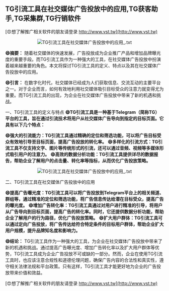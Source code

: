 ## **TG引流工具在社交媒体广告投放中的应用,TG获客助手,TG采集群,TG行销软件**

[😍想了解推广相关软件的朋友请登录 http://www.vst.tw](http://www.vst.tw)

 <center><img src="https://vst.tw/MP4/tuiguang/png/6.png" alt="TG引流工具在社交媒体广告投放中的应用_.txt"></center>

**😄摘要：**
随着社交媒体的快速发展，广告投放成为企业推广产品和增加品牌曝光度的重要手段。而TG引流工具作为一种强大的工具，在社交媒体广告投放中扮演着越来越重要的角色。本文将探讨TG引流工具的定义、特点以及其在社交媒体广告投放中的应用。

**😄引言：**
在数字化时代，社交媒体已经成为人们获取信息、交流互动的主要平台之一。对于企业而言，如何有效地利用社交媒体吸引目标受众的注意力就变得尤为重要。而TG引流工具的出现，为企业在社交媒体广告投放中带来了新的机遇和挑战。

一、TG引流工具的定义与特点
**😄TG引流工具是一种基于Telegram（简称TG）平台的工具，旨在通过引流技术将用户从社交媒体广告导向到指定的目标页面。它具有以下几个特点：**

**😄强大的引流能力：TG引流工具通过精确的定位和筛选功能，可以将广告目标受众有效地引导至目标页面，提高广告投放的转化率。**
**😄多样化的引流方式：TG引流工具不仅支持文字、图片等传统形式的引流，还可以通过音频、视频等多媒体形式吸引用户的注意力。**
**😄高效的数据分析功能：TG引流工具提供详尽的数据报告，帮助企业了解用户的点击量、转化率等指标，从而优化广告投放策略。**

 <center><img src="https://vst.tw/MP4/tuiguang/png/2.png" alt="TG引流工具在社交媒体广告投放中的应用_.txt"></center>

二、TG引流工具在社交媒体广告投放中的应用

**😄提高广告曝光度：TG引流工具可以将广告投放到Telegram平台上的相关频道、群组等，通过精准的定位和筛选功能，将广告信息传达给潜在目标受众，提高广告的曝光度。**
**😄增加广告转化率：TG引流工具通过对用户进行精准的引导，将用户从广告导向到目标页面，提高广告的转化率。同时，它还提供数据分析功能，帮助企业了解用户的行为路径，优化广告投放策略。**
**😄扩大用户群体：TG引流工具可以通过定向广告投放，将广告传达给符合特定条件的目标用户群体，帮助企业扩大用户规模，提升品牌知名度和影响力。**

**😄结论：**
TG引流工具作为一种强大的工具，为企业在社交媒体广告投放中带来了新的机遇和挑战。通过提高广告曝光度、增加广告转化率以及扩大用户群体等优势，TG引流工具成为企业广告投放不可或缺的一部分。然而，企业在使用TG引流工具时，也应该注意合规性和道德伦理问题，确保广告内容的合法性和真实性，遵守相关法律法规和平台政策。只有这样，TG引流工具才能更好地为企业的广告投放带来价值和效益。

[😍想了解推广相关软件的朋友请登录 http://www.vst.tw](http://www.vst.tw)



